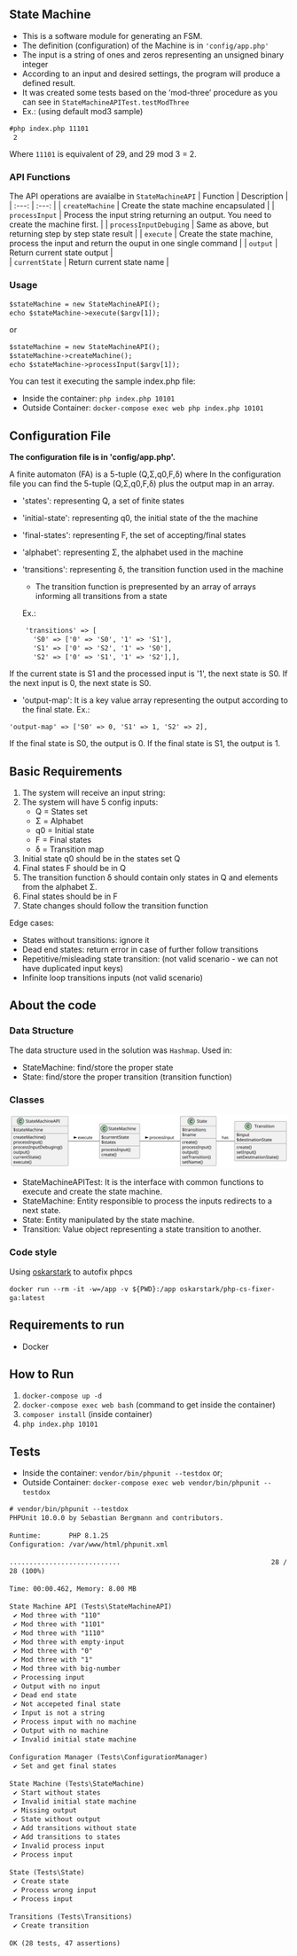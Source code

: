 ## State Machine
 - This is a software module for generating an FSM.
 - The definition (configuration) of the Machine is in `'config/app.php'`
 - The input is a string of ones and zeros representing an unsigned binary integer
 - According to an input and desired settings, the program will produce a defined result.
 - It was created some tests based on the ‘mod-three’ procedure as you can see in `StateMachineAPITest.testModThree`
 - Ex.: (using default mod3 sample)
 ```
 #php index.php 11101
  2
```
Where `11101` is equivalent of 29, and 29 mod 3 = 2.

### API Functions
The API operations are avaialbe in `StateMachineAPI`
| Function | Description    |
| :---:   | :---: | 
| `createMachine` | Create the state machine encapsulated  | 
| `processInput` | Process the input string returning an output. You need to create the machine first.  | 
| `processInputDebuging` | Same as above, but returning step by step state result  | 
| `execute` | Create the state machine, process the input and return the ouput in one single command  |
| `output` | Return current state output  |  
| `currentState` | Return current state name |  

### Usage

```
$stateMachine = new StateMachineAPI();
echo $stateMachine->execute($argv[1]);
```
or 
```
$stateMachine = new StateMachineAPI();
$stateMachine->createMachine();
echo $stateMachine->processInput($argv[1]);
```
You can test it executing the sample index.php file:
  - Inside the container: `php index.php 10101` 
  - Outside Container: `docker-compose exec web php index.php 10101`

## Configuration File
**The configuration file is in 'config/app.php'.**

A finite automaton (FA) is a 5-tuple (Q,Σ,q0,F,δ) where
In the configuration file you can find the 5-tuple (Q,Σ,q0,F,δ) plus the output map in an array.
   - 'states': representing Q, a set of finite states
   - 'initial-state': representing q0, the initial state of the the machine
   - 'final-states': representing F, the set of accepting/final states
   - 'alphabet': representing Σ, the alphabet used in the machine
   - 'transitions': representing δ, the transition function used in the machine
      - The transition function is prepresented by an array of arrays informing all transitions from a state

      Ex.: 
```
    'transitions' => [
      'S0' => ['0' => 'S0', '1' => 'S1'],
      'S1' => ['0' => 'S2', '1' => 'S0'],
      'S2' => ['0' => 'S1', '1' => 'S2'],],
```

  If the current state is S1 and the processed input is '1', the next state is S0. If the next input is 0, the next state is S0.

   - 'output-map': It is a key value array representing the output according to the final state.
   Ex.:
   ```
   'output-map' => ['S0' => 0, 'S1' => 1, 'S2' => 2],
   ```
   If the final state is S0, the output is 0. If the final state is S1, the output is 1.


   ## Basic Requirements
1. The system will receive an input string:
2. The system will have 5 config inputs:
   - Q = States set
   - Σ = Alphabet
   - q0 = Initial state
   - F = Final states
   - δ  = Transition map
3. Initial state q0 should be in the states set Q
4. Final states F should be in Q
5. The transition function δ should contain only states in Q and elements from the alphabet Σ.
6. Final states should be in F
7. State changes should follow the transition function

Edge cases:
 - States without transitions: ignore it
 - Dead end states: return error in case of further follow transitions
 - Repetitive/misleading state transition: (not valid scenario - we can not have duplicated input keys)
 - Infinite loop transitions inputs (not valid scenario)

## About the code

### Data Structure
The data structure used in the solution was `Hashmap`.
Used in:
 - StateMachine: find/store the proper state
 - State: find/store the proper transition (transition function)

### Classes
![](./state-machine-class-diagram.svg) 
 - StateMachineAPITest: It is the interface with common functions to execute and create the state machine.
 - StateMachine: Entity responsible to process the inputs redirects to a next state.
 - State: Entity manipulated by the state machine.
 - Transition: Value object representing a state transition to another.


### Code style
Using [oskarstark](https://github.com/OskarStark/php-cs-fixer-ga) to autofix phpcs
```
docker run --rm -it -w=/app -v ${PWD}:/app oskarstark/php-cs-fixer-ga:latest
```

## Requirements to run
  - Docker
 
 ## How to Run 
 1. `docker-compose up -d`
 2. `docker-compose exec web bash` (command to get inside the container)
 3. `composer install` (inside container)
 4. `php index.php 10101`

## Tests
  - Inside the container: `vendor/bin/phpunit --testdox` or;
  - Outside Container: `docker-compose exec web vendor/bin/phpunit --testdox`

```
# vendor/bin/phpunit --testdox
PHPUnit 10.0.0 by Sebastian Bergmann and contributors.

Runtime:       PHP 8.1.25
Configuration: /var/www/html/phpunit.xml

............................                                      28 / 28 (100%)

Time: 00:00.462, Memory: 8.00 MB

State Machine API (Tests\StateMachineAPI)
 ✔ Mod three with "110"
 ✔ Mod three with "1101"
 ✔ Mod three with "1110"
 ✔ Mod three with empty·input
 ✔ Mod three with "0"
 ✔ Mod three with "1"
 ✔ Mod three with big·number
 ✔ Processing input
 ✔ Output with no input
 ✔ Dead end state
 ✔ Not accepeted final state
 ✔ Input is not a string
 ✔ Process input with no machine
 ✔ Output with no machine
 ✔ Invalid initial state machine

Configuration Manager (Tests\ConfigurationManager)
 ✔ Set and get final states

State Machine (Tests\StateMachine)
 ✔ Start without states
 ✔ Invalid initial state machine
 ✔ Missing output
 ✔ State without output
 ✔ Add transitions without state
 ✔ Add transitions to states
 ✔ Invalid process input
 ✔ Process input

State (Tests\State)
 ✔ Create state
 ✔ Process wrong input
 ✔ Process input

Transitions (Tests\Transitions)
 ✔ Create transition

OK (28 tests, 47 assertions)
```
